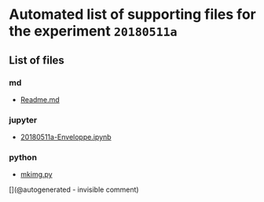# Automated list of supporting files for the __experiment `20180511a`__

## List of files

### md

* [Readme.md](/matty/20180511a/Readme.md)


### jupyter

* [20180511a-Enveloppe.ipynb](/matty/20180511a/20180511a-Enveloppe.ipynb)


### python

* [mkimg.py](/matty/20180511a/mkimg.py)


[](@autogenerated - invisible comment)